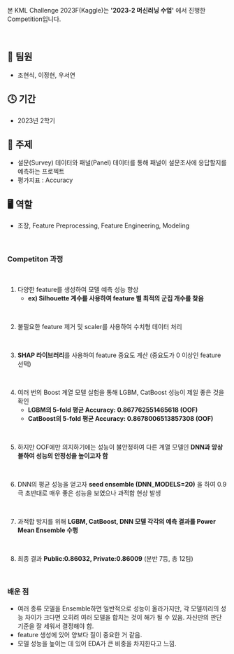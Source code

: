 본 KML Challenge 2023F(Kaggle)는 **'2023-2 머신러닝 수업'** 에서 진행한 Competition입니다.

<br/>

## 👬 팀원
- 조현식, 이정현, 우서연

## 🕓 기간
- 2023년 2학기

## 📑 주제
- 설문(Survey) 데이터와 패널(Panel) 데이터를 통해 패널이 설문조사에 응답할지를 예측하는 프로젝트
- 평가지표 : Accuracy

## 🖥 역할 
- 조장, Feature Preprocessing, Feature Engineering, Modeling

<br/>

### Competiton 과정
<br/>

1. 다양한 feature를 생성하여 모델 예측 성능 향상
   - **ex) Silhouette 계수를 사용하여 feature 별 최적의 군집 개수를 찾음**

<br/>
    
2. 불필요한 feature 제거 및 scaler를 사용하여 수치형 데이터 처리

<br/>

3. **SHAP 라이브러리**를 사용하여 feature 중요도 계산 (중요도가 0 이상인 feature 선택)

<br/>
 
4. 여러 번의 Boost 계열 모델 실험을 통해 LGBM, CatBoost 성능이 제일 좋은 것을 확인
   - **LGBM의 5-fold 평균 Accuracy: 0.867762551465618 (OOF)**
   - **CatBoost의 5-fold 평균 Accuracy: 0.8678006513857308 (OOF)**

<br/>

5. 하지만 OOF에만 의지하기에는 성능이 불안정하여 다른 계열 모델인 **DNN과 앙상블하여 성능의 안정성을 높이고자 함**

<br/>

6. DNN의 평균 성능을 얻고자 **seed ensemble (DNN_MODELS=20)** 을 하여 0.9 극 초반대로 매우 좋은 성능을 보였으나 과적합 현상 발생

<br/>

7.  과적합 방지를 위해 **LGBM, CatBoost, DNN 모델 각각의 예측 결과를 Power Mean Ensemble 수행**

<br/>

8.  최종 결과 **Public:0.86032, Private:0.86009** (분반 7등, 총 12팀)

<br/>

### 배운 점

- 여러 종류 모델을 Ensemble하면 일반적으로 성능이 올라가지만, 각 모델끼리의 성능 차이가 크다면 오히려 여러 모델을 합치는 것이 해가 될 수 있음. 자신만의 판단 기준을 잘 세워서 결정해야 함.
- feature 생성에 있어 양보다 질이 중요한 거 같음.
- 모델 성능을 높이는 데 있어 EDA가 큰 비중을 차지한다고 느낌.
